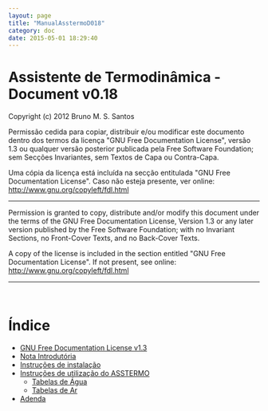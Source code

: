```yaml
---
layout: page
title: "ManualAsstermoD018"
category: doc
date: 2015-05-01 18:29:40
---
```


<h1>Assistente de Termodinâmica - Document v0.18</h1>
Copyright (c) 2012 Bruno M. S. Santos

Permissão cedida para copiar, distribuir e/ou modificar este documento dentro dos termos da licença "GNU Free Documentation License", versão 1.3 ou qualquer versão posterior publicada pela Free Software Foundation; sem Secções Invariantes, sem Textos de Capa ou Contra-Capa.

Uma cópia da licença está incluída na secção entitulada "GNU Free Documentation License". Caso não esteja presente, ver online: http://www.gnu.org/copyleft/fdl.html

---

Permission is granted to copy, distribute and/or modify this document under the terms of the GNU Free Documentation License, Version 1.3 or any later version published by the Free Software Foundation; with no Invariant Sections, no Front-Cover Texts, and no Back-Cover Texts.

A copy of the license is included in the section entitled "GNU Free Documentation License". If not present, see online: http://www.gnu.org/copyleft/fdl.html


---

<br>
<h1>Índice</h1>

<ul><li><a href='GFDL13.md'>GNU Free Documentation License v1.3</a>
</li><li><a href='ManualAsstermoD018Intro.md'>Nota Introdutória</a>
</li><li><a href='ManualAsstermoD018Instalar.md'>Instruções de instalação</a>
</li><li><a href='ManualAsstermoD018Utilizacao.md'>Instruções de utilização do ASSTERMO</a>
<ul><li><a href='ManualAsstermoD018Agua.md'>Tabelas de Água</a>
</li><li><a href='ManualAsstermoD018Ar.md'>Tabelas de Ar</a>
</li></ul></li><li><a href='ManualAsstermoD018Adenda.md'>Adenda</a>
</li></ul>
